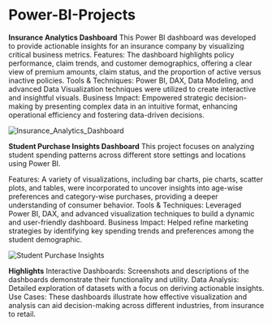 # Power-BI-Projects

**Insurance Analytics Dashboard**
This Power BI dashboard was developed to provide actionable insights for an insurance company by visualizing critical business metrics.
Features: The dashboard highlights policy performance, claim trends, and customer demographics, offering a clear view of premium amounts, claim status, and the proportion of active versus inactive policies.
Tools & Techniques: Power BI, DAX, Data Modeling, and advanced Data Visualization techniques were utilized to create interactive and insightful visuals.
Business Impact: Empowered strategic decision-making by presenting complex data in an intuitive format, enhancing operational efficiency and fostering data-driven decisions.

![Insurance_Analytics_Dashboard](https://github.com/user-attachments/assets/a9998d7a-842e-401f-b93f-5b1cf2bde76e)


**Student Purchase Insights Dashboard**
This project focuses on analyzing student spending patterns across different store settings and locations using Power BI.

Features: A variety of visualizations, including bar charts, pie charts, scatter plots, and tables, were incorporated to uncover insights into age-wise preferences and category-wise purchases, providing a deeper understanding of consumer behavior.
Tools & Techniques: Leveraged Power BI, DAX, and advanced visualization techniques to build a dynamic and user-friendly dashboard.
Business Impact: Helped refine marketing strategies by identifying key spending trends and preferences among the student demographic.

![Student Purchase Insights](https://github.com/user-attachments/assets/f2404292-d545-4cf0-a1a5-1fd750f7b51e)




**Highlights**
Interactive Dashboards: Screenshots and descriptions of the dashboards demonstrate their functionality and utility.
Data Analysis: Detailed exploration of datasets with a focus on deriving actionable insights.
Use Cases: These dashboards illustrate how effective visualization and analysis can aid decision-making across different industries, from insurance to retail.
